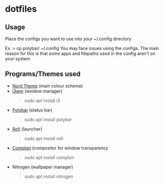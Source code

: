 # dotfiles

## Usage
Place the configs you want to use into your ~/.config directory

Ex.
	> cp polybar/ ~/.config
You may face issues using the configs. The main reason for this is that some apps and filepaths used in the config aren't on your system

## Programs/Themes used
- [Nord Theme](nordtheme.com) (main colour scheme)
- [i3wm](i3wm.org) (window manager)
	> sudo apt install i3
- [Polybar](polybar.github.io) (status bar)
	> sudo apt install polybar
- [Rofi](github.com/davatorium/rofi) (launcher)
	> sudo apt install rofi
- [Compton](github.com/chjj/compton) (compositor for window transparency
	> sudo apt install compton
- Nitrogen (wallpaper manager)
	> sudo apt install nitrogen
